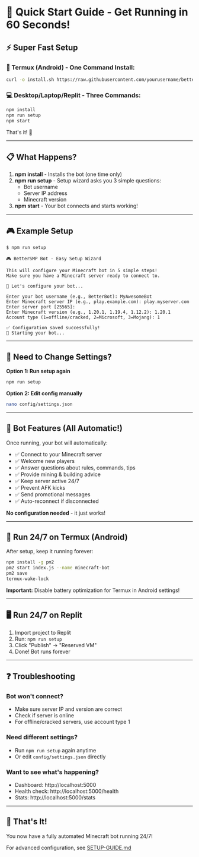 # 🚀 Quick Start Guide - Get Running in 60 Seconds!

## ⚡ Super Fast Setup

### 📱 Termux (Android) - One Command Install:
```bash
curl -o install.sh https://raw.githubusercontent.com/yourusername/bettersmp-bot/main/termux-install.sh && bash install.sh
```

### 💻 Desktop/Laptop/Replit - Three Commands:
```bash
npm install
npm run setup
npm start
```

That's it! 🎉

---

## 📋 What Happens?

1. **npm install** - Installs the bot (one time only)
2. **npm run setup** - Setup wizard asks you 3 simple questions:
   - Bot username
   - Server IP address  
   - Minecraft version
3. **npm start** - Your bot connects and starts working!

---

## 🎮 Example Setup

```
$ npm run setup

🎮 BetterSMP Bot - Easy Setup Wizard

This will configure your Minecraft bot in 5 simple steps!
Make sure you have a Minecraft server ready to connect to.

📝 Let's configure your bot...

Enter your bot username (e.g., BetterBot): MyAwesomeBot
Enter Minecraft server IP (e.g., play.example.com): play.myserver.com
Enter server port [25565]: 
Enter Minecraft version (e.g., 1.20.1, 1.19.4, 1.12.2): 1.20.1
Account type (1=offline/cracked, 2=Microsoft, 3=Mojang): 1

✅ Configuration saved successfully!
🚀 Starting your bot...
```

---

## 🔧 Need to Change Settings?

**Option 1: Run setup again**
```bash
npm run setup
```

**Option 2: Edit config manually**
```bash
nano config/settings.json
```

---

## 🤖 Bot Features (All Automatic!)

Once running, your bot will automatically:
- ✅ Connect to your Minecraft server
- ✅ Welcome new players
- ✅ Answer questions about rules, commands, tips
- ✅ Provide mining & building advice  
- ✅ Keep server active 24/7
- ✅ Prevent AFK kicks
- ✅ Send promotional messages
- ✅ Auto-reconnect if disconnected

**No configuration needed** - it just works!

---

## 📱 Run 24/7 on Termux (Android)

After setup, keep it running forever:
```bash
npm install -g pm2
pm2 start index.js --name minecraft-bot
pm2 save
termux-wake-lock
```

**Important:** Disable battery optimization for Termux in Android settings!

---

## 🖥️ Run 24/7 on Replit

1. Import project to Replit
2. Run: `npm run setup`
3. Click "Publish" → "Reserved VM"
4. Done! Bot runs forever

---

## ❓ Troubleshooting

### Bot won't connect?
- Make sure server IP and version are correct
- Check if server is online
- For offline/cracked servers, use account type 1

### Need different settings?
- Run `npm run setup` again anytime
- Or edit `config/settings.json` directly

### Want to see what's happening?
- Dashboard: http://localhost:5000
- Health check: http://localhost:5000/health
- Stats: http://localhost:5000/stats

---

## 🎯 That's It!

You now have a fully automated Minecraft bot running 24/7! 

For advanced configuration, see [SETUP-GUIDE.md](SETUP-GUIDE.md)
